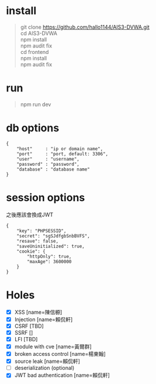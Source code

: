 # install
> git clone https://github.com/hallo1144/AIS3-DVWA.git<br>
> cd AIS3-DVWA<br>
> npm install<br>
> npm audit fix<br>
> cd frontend<br>
> npm install<br>
> npm audit fix

# run
> npm run dev

# db options
```
{
    "host"     : "ip or domain name",
    "port"     : "port, default: 3306",
    "user"     : "username",
    "password" : "password",
    "database" : "database name"
}
```

# session options
之後應該會換成JWT
```
{
    "key": "PHPSESSID",
    "secret": "sgSJdfgbSnbBVFS",
    "resave": false,
    "saveUninitialized": true,
    "cookie": {
		"httpOnly": true,
        "maxAge": 3600000
    }
}
```


# Holes
- [x] XSS                           [name=陳信榞]
- [x] Injection                     [name=賴侃軒]
- [x] CSRF                          [TBD]
- [X] SSRF                          []
- [x] LFI                           [TBD]
- [x] module with cve               [name=黃爾群]
- [x] broken access control         [name=楊東翰]
- [x] source leak                   [name=賴侃軒]
- [ ] deserialization (optional)
- [x] JWT bad authentication        [name=賴侃軒]